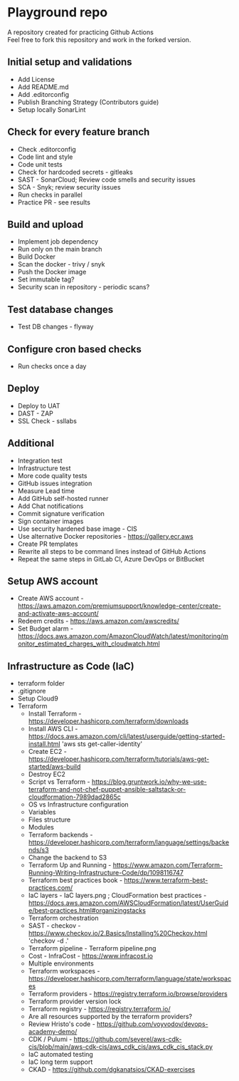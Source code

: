 # Playground repo

A repository created for practicing Github Actions  
Feel free to fork this repository and work in the forked version.

## Initial setup and validations

* Add License
* Add README.md
* Add .editorconfig
* Publish Branching Strategy (Contributors guide)
* Setup locally SonarLint

## Check for every feature branch

* Check .editorconfig
* Code lint and style
* Code unit tests
* Check for hardcoded secrets - gitleaks
* SAST - SonarCloud; Review code smells and security issues
* SCA - Snyk; review security issues
* Run checks in parallel
* Practice PR - see results

## Build and upload

* Implement job dependency
* Run only on the main branch
* Build Docker
* Scan the docker - trivy / snyk
* Push the Docker image
* Set immutable tag?
* Security scan in repository - periodic scans?

## Test database changes

* Test DB changes - flyway

## Configure cron based checks

* Run checks once a day

## Deploy

* Deploy to UAT
* DAST - ZAP
* SSL Check - ssllabs

## Additional

* Integration test
* Infrastructure test
* More code quality tests
* GitHub issues integration
* Measure Lead time
* Add GitHub self-hosted runner
* Add Chat notifications
* Commit signature verification
* Sign container images
* Use security hardened base image - CIS
* Use alternative Docker repositories - <https://gallery.ecr.aws>
* Create PR templates
* Rewrite all steps to be command lines instead of GitHub Actions
* Repeat the same steps in GitLab CI, Azure DevOps or BitBucket

## Setup AWS account

* Create AWS account - <https://aws.amazon.com/premiumsupport/knowledge-center/create-and-activate-aws-account/>
* Redeem credits - <https://aws.amazon.com/awscredits/>
* Set Budget alarm - <https://docs.aws.amazon.com/AmazonCloudWatch/latest/monitoring/monitor_estimated_charges_with_cloudwatch.html>

## Infrastructure as Code (IaC)

* terraform folder
* .gitignore
* Setup Cloud9
* Terraform
  * Install Terraform - <https://developer.hashicorp.com/terraform/downloads>
  * Install AWS CLI - <https://docs.aws.amazon.com/cli/latest/userguide/getting-started-install.html> 'aws sts get-caller-identity'
  * Create EC2 - <https://developer.hashicorp.com/terraform/tutorials/aws-get-started/aws-build>
  * Destroy EC2
  * Script vs Terraform - <https://blog.gruntwork.io/why-we-use-terraform-and-not-chef-puppet-ansible-saltstack-or-cloudformation-7989dad2865c>
  * OS vs Infrastructure configuration
  * Variables
  * Files structure
  * Modules
  * Terraform backends - <https://developer.hashicorp.com/terraform/language/settings/backends/s3>
  * Change the backend to S3
  * Terraform Up and Running - <https://www.amazon.com/Terraform-Running-Writing-Infrastructure-Code/dp/1098116747>
  * Terraform best practices book - <https://www.terraform-best-practices.com/>
  * IaC layers - IaC layers.png ; CloudFormation best practices - <https://docs.aws.amazon.com/AWSCloudFormation/latest/UserGuide/best-practices.html#organizingstacks>
  * Terraform orchestration
  * SAST - checkov - <https://www.checkov.io/2.Basics/Installing%20Checkov.html> 'checkov -d .'
  * Terraform pipeline - Terraform pipeline.png
  * Cost - InfraCost - <https://www.infracost.io>
  * Multiple environments
  * Terraform workspaces - <https://developer.hashicorp.com/terraform/language/state/workspaces>
  * Terraform providers - <https://registry.terraform.io/browse/providers>
  * Terraform provider version lock
  * Terraform registry - <https://registry.terraform.io/>
  * Are all resources supported by the terraform providers?
  * Review Hristo's code - <https://github.com/voyvodov/devops-academy-demo/>
  * CDK / Pulumi - <https://github.com/severel/aws-cdk-cis/blob/main/aws-cdk-cis/aws_cdk_cis/aws_cdk_cis_stack.py>
  * IaC automated testing
  * IaC long term support
  * CKAD - <https://github.com/dgkanatsios/CKAD-exercises>
